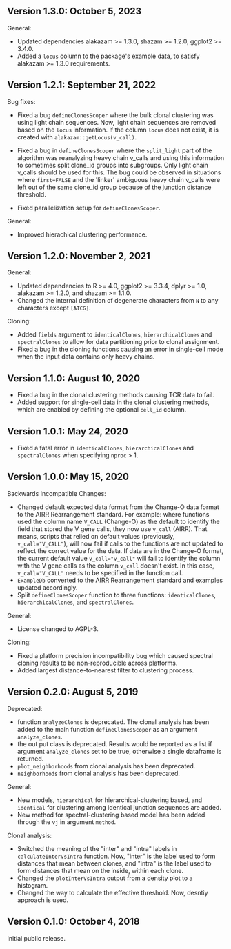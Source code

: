 Version 1.3.0: October 5, 2023
-------------------------------------------------------------------------------

General:

+ Updated dependencies alakazam >= 1.3.0, shazam >= 1.2.0, ggplot2 >= 3.4.0.
+ Added a `locus` column to the package's example data, to satisfy 
  alakazam >= 1.3.0 requirements.

Version 1.2.1: September 21, 2022
-------------------------------------------------------------------------------

Bug fixes:

+ Fixed a bug `defineClonesScoper` where the bulk clonal clustering was using 
  light chain sequences. Now, light chain sequences are removed based on the 
  `locus` information. If the column `locus` does not exist, it is created with
  `alakazam::getLocus(v_call)`.
 
+ Fixed a bug in `defineClonesScoper` where the `split_light` part of the 
  algorithm was reanalyzing heavy chain v_calls and using this information to 
  sometimes split clone_id groups into subgroups. Only light chain v_calls 
  should be used for this. The bug could be observed in situations where 
  `first=FALSE` and the 'linker' ambiguous heavy chain v_calls were left out of 
  the same clone_id group because of the junction distance threshold.
  
+ Fixed parallelization setup for `defineClonesScoper`.

General:

+ Improved hierachical clustering performance. 
  
Version 1.2.0: November 2, 2021
-------------------------------------------------------------------------------

General:

+ Updated dependencies to R >= 4.0, ggplot2 >= 3.3.4, dplyr >= 1.0, 
  alakazam >= 1.2.0, and shazam >= 1.1.0.
+ Changed the internal definition of degenerate characters from `N` to any 
  characters except `[ATCG]`.

Cloning:

+ Added `fields` argument to `identicalClones`, `hierarchicalClones` and 
  `spectralClones` to allow for data partitioning prior to clonal assignment.
+ Fixed a bug in the cloning functions causing an error in single-cell mode 
  when the input data contains only heavy chains.
  

Version 1.1.0: August 10, 2020
-------------------------------------------------------------------------------

+ Fixed a bug in the clonal clustering methods causing TCR data to fail.
+ Added support for single-cell data in the clonal clustering methods, which
  are enabled by defining the optional `cell_id` column.


Version 1.0.1: May 24, 2020
-------------------------------------------------------------------------------

+ Fixed a fatal error in `identicalClones`, `hierarchicalClones` and 
  `spectralClones` when specifying `nproc` > 1.
  
  
Version 1.0.0: May 15, 2020
-------------------------------------------------------------------------------

Backwards Incompatible Changes:

+ Changed default expected data format from the Change-O data format to the
  AIRR Rearrangement standard. For example: where functions used the column 
  name `V_CALL` (Change-O) as the default to identify the field that stored 
  the V gene calls, they now use `v_call` (AIRR). That means, scripts that 
  relied on default values (previously, `v_call="V_CALL"`), will now fail if 
  calls to the functions are not updated to reflect the correct value for the 
  data. If data are in the Change-O format, the current default value 
  `v_call="v_call"` will fail to identify the column with the V gene calls
  as the column `v_call` doesn't exist. In this case, `v_call="V_CALL"` needs 
  to be specified in the function call.
+ `ExampleDb` converted to the AIRR Rearrangement standard and examples updated 
  accordingly.
+ Split `defineClonesScoper` function to three functions: `identicalClones`, 
  `hierarchicalClones`, and `spectralClones`.
  
General:

+ License changed to AGPL-3.

Cloning:

+ Fixed a platform precision incompatibility bug which caused spectral cloning
  results to be non-reproducible across platforms.
+ Added largest distance-to-nearest filter to clustering process.


Version 0.2.0:  August 5, 2019
-------------------------------------------------------------------------------

Deprecated:

+ function `analyzeClones` is deprecated. The clonal analysis has been added 
  to the main function `defineClonesScoper` as an argument `analyze_clones`. 
+ the out put class is deprecated. Results would be reported as a list if 
  argument `analyze_clones` set to be true, otherwise a single dataframe is
  returned.
+ `plot_neighborhoods` from clonal analysis has been deprecated.
+ `neighborhoods` from clonal analysis has been deprecated.

General:

+ New models, `hierarchical` for hierarchical-clustering based, and `identical` 
  for clustering among identical junction sequences are added. 
+ New method for spectral-clustering based model has been added through the 
  `vj` in argument `method`.

Clonal analysis:

+ Switched the meaning of the "inter" and "intra" labels in 
  `calculateInterVsIntra` function. Now, "inter" is the label used to form 
  distances that mean between clones, and "intra" is the label used to form 
  distances that mean on the inside, within each clone.
+ Changed the `plotInterVsIntra` output from a density plot to a histogram.
+ Changed the way to calculate the effective threshold. Now, desntiy approach 
  is used.
    

Version 0.1.0:  October 4, 2018
-------------------------------------------------------------------------------

Initial public release.
